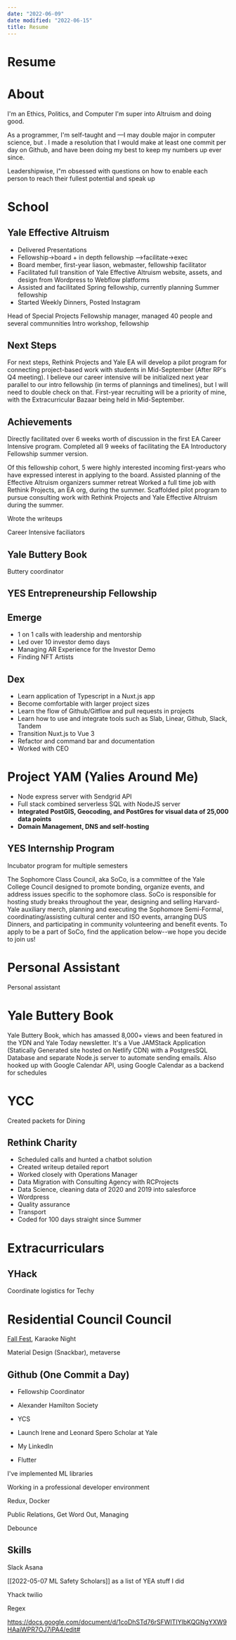 ```yaml
---
date: "2022-06-09"
date modified: "2022-06-15"
title: Resume
---
```


# Resume

# About
I'm an Ethics, Politics, and Computer I'm super into Altruism and doing good.

As a programmer, I'm self-taught and —I may double major in computer science, but . I made a resolution that I would make at least one commit per day on Github, and have been doing my best to keep my numbers up ever since.

Leadershipwise, I"m obsessed with questions on how to enable each person to reach their fullest potential and speak up

# School

## Yale Effective Altruism
- Delivered Presentations
- Fellowship->board + in depth fellowship —>facilitate->exec
- Board member, first-year liason, webmaster, fellowship facilitator
- Facilitated full transition of Yale Effective Altruism website, assets, and design from Wordpress to Webflow platforms
- Assisted and facilitated Spring fellowship, currently planning Summer fellowship
- Started Weekly Dinners, Posted Instagram

Head of Special Projects
Fellowship manager, managed 40 people and several communnities
Intro workshop, fellowship

## Next Steps
For next steps, Rethink Projects and Yale EA will develop a pilot program for connecting project-based work with students in Mid-September (After RP's Q4 meeting). I believe our career intensive will be initialized next year parallel to our intro fellowship (in terms of plannings and timelines), but I will need to double check on that. First-year recruiting will be a priority of mine, with the Extracurricular Bazaar being held in Mid-September.

## Achievements
Directly facilitated over 6 weeks worth of discussion in the first EA Career Intensive program. Completed all 9 weeks of facilitating the EA Introductory Fellowship summer version.

Of this fellowship cohort, 5 were highly interested incoming first-years who have expressed interest in applying to the board. Assisted planning of the Effective Altruism organizers summer retreat Worked a full time job with Rethink Projects, an EA org, during the summer. Scaffolded pilot program to pursue consulting work with Rethink Projects and Yale Effective Altruism during the summer.

Wrote the writeups

Career Intensive faciliators

## Yale Buttery Book
Buttery coordinator

## YES Entrepreneurship Fellowship

## Emerge
- 1 on 1 calls with leadership and mentorship
- Led over 10 investor demo days
- Managing AR Experience for the Investor Demo
- Finding NFT Artists

## Dex
- Learn application of Typescript in a Nuxt.js app
- Become comfortable with larger project sizes
- Learn the flow of Github/Gitflow and pull requests in projects
- Learn how to use and integrate tools such as Slab, Linear, Github, Slack, Tandem
- Transition Nuxt.js to Vue 3
- Refactor and command bar and documentation
- Worked with CEO

# Project YAM (Yalies Around Me)
- Node express server with Sendgrid API
- Full stack combined serverless SQL with NodeJS server
- **Integrated PostGIS, Geocoding, and PostGres for visual data of 25,000 data points**
- **Domain Management, DNS and self-hosting**

## YES Internship Program
Incubator program for multiple semesters

The Sophomore Class Council, aka SoCo, is a committee of the Yale College Council designed to promote bonding, organize events, and address issues specific to the sophomore class. SoCo is responsible for hosting study breaks throughout the year, designing and selling Harvard-Yale auxiliary merch, planning and executing the Sophomore Semi-Formal, coordinating/assisting cultural center and ISO events, arranging DUS Dinners, and participating in community volunteering and benefit events. To apply to be a part of SoCo, find the application below--we hope you decide to join us!

# Personal Assistant
Personal assistant

# Yale Buttery Book
Yale Buttery Book, which has amassed 8,000+ views and been featured in the YDN and Yale Today newsletter. It's a Vue JAMStack Application (Statically Generated site hosted on Netlify CDN) with a PostgresSQL Database and separate Node.js server to automate sending emails. Also hooked up with Google Calendar API, using Google Calendar as a backend for schedules

# YCC
Created packets for Dining

## Rethink Charity
- Scheduled calls and hunted a chatbot solution
- Created writeup detailed report
- Worked closely with Operations Manager
- Data Migration with Consulting Agency with RCProjects
- Data Science, cleaning data of 2020 and 2019 into salesforce
- Wordpress
- Quality assurance
- Transport
- Coded for 100 days straight since Summer

# Extracurriculars

## YHack
Coordinate logistics for Techy

# Residential Council Council
[Fall Fest](https://docs.google.com/document/d/1J1K2xXR0jz7p98chy1ijq-GOaDvtQvC1RrA_-9mtAsQ/edit?usp=sharing), Karaoke Night

Material Design (Snackbar), metaverse

## Github (One Commit a Day)
- Fellowship Coordinator
- Alexander Hamilton Society
- YCS
 - Launch
 Irene and Leonard Spero Scholar at Yale

- My LinkedIn

- Flutter

I've implemented ML libraries

Working in a professional developer environment

Redux, Docker

Public Relations, Get Word Out, Managing

Debounce

## Skills
Slack
Asana

[[2022-05-07 ML Safety Scholars]] as a list of YEA stuff I did

Yhack twilio

Regex

https://docs.google.com/document/d/1coDhSTd76rSFWITIYlbKQGNgYXW9HAaiWPR7OJ7iPA4/edit#
